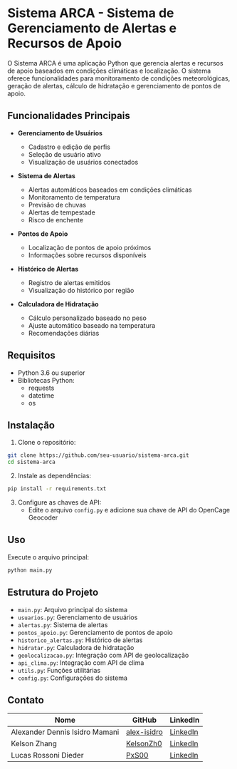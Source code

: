 # Sistema ARCA - Sistema de Gerenciamento de Alertas e Recursos de Apoio

O Sistema ARCA é uma aplicação Python que gerencia alertas e recursos de apoio baseados em condições climáticas e localização. O sistema oferece funcionalidades para monitoramento de condições meteorológicas, geração de alertas, cálculo de hidratação e gerenciamento de pontos de apoio.

## Funcionalidades Principais

- **Gerenciamento de Usuários**

  - Cadastro e edição de perfis
  - Seleção de usuário ativo
  - Visualização de usuários conectados

- **Sistema de Alertas**

  - Alertas automáticos baseados em condições climáticas
  - Monitoramento de temperatura
  - Previsão de chuvas
  - Alertas de tempestade
  - Risco de enchente

- **Pontos de Apoio**

  - Localização de pontos de apoio próximos
  - Informações sobre recursos disponíveis

- **Histórico de Alertas**

  - Registro de alertas emitidos
  - Visualização do histórico por região

- **Calculadora de Hidratação**
  - Cálculo personalizado baseado no peso
  - Ajuste automático baseado na temperatura
  - Recomendações diárias

## Requisitos

- Python 3.6 ou superior
- Bibliotecas Python:
  - requests
  - datetime
  - os

## Instalação

1. Clone o repositório:

```bash
git clone https://github.com/seu-usuario/sistema-arca.git
cd sistema-arca
```

2. Instale as dependências:

```bash
pip install -r requirements.txt
```

3. Configure as chaves de API:
   - Edite o arquivo `config.py` e adicione sua chave de API do OpenCage Geocoder

## Uso

Execute o arquivo principal:

```bash
python main.py
```

## Estrutura do Projeto

- `main.py`: Arquivo principal do sistema
- `usuarios.py`: Gerenciamento de usuários
- `alertas.py`: Sistema de alertas
- `pontos_apoio.py`: Gerenciamento de pontos de apoio
- `historico_alertas.py`: Histórico de alertas
- `hidratar.py`: Calculadora de hidratação
- `geolocalizacao.py`: Integração com API de geolocalização
- `api_clima.py`: Integração com API de clima
- `utils.py`: Funções utilitárias
- `config.py`: Configurações do sistema


## Contato

| Nome                           | GitHub                                         | LinkedIn                                                               |
| ------------------------------ | ------------------------------------------     | ---------------------------------------------------------------------- |
| Alexander Dennis Isidro Mamani | [alex-isidro](https://github.com/alex-isidro)  | [LinkedIn](https://www.linkedin.com/in/alexander-dennis-a3b48824b/)    |
| Kelson Zhang                   | [KelsonZh0](https://github.com/KelsonZh0)      | [LinkedIn](https://www.linkedin.com/in/kelson-zhang-211456323/)        |
| Lucas Rossoni Dieder           | [PxS00](https://github.com/PxS00)              | [LinkedIn](https://www.linkedin.com/in/lucas-rossoni-dieder-32242a353/)|